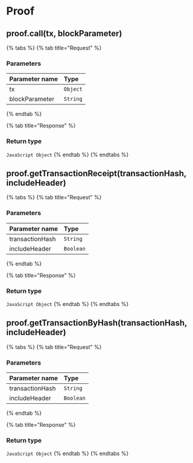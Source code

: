 # Proof

## proof.call\(tx, blockParameter\)

{% tabs %}
{% tab title="Request" %}
### **Parameters**

| Parameter name | Type |
| :--- | :--- |
| tx | `Object` |
| blockParameter | `String` |
{% endtab %}

{% tab title="Response" %}
### Return type

`JavaScript Object`
{% endtab %}
{% endtabs %}

## proof.getTransactionReceipt\(transactionHash, includeHeader\)

{% tabs %}
{% tab title="Request" %}
### **Parameters**

| Parameter name | Type |
| :--- | :--- |
| transactionHash | `String` |
| includeHeader | `Boolean` |
{% endtab %}

{% tab title="Response" %}
### Return type

`JavaScript Object`
{% endtab %}
{% endtabs %}

## proof.getTransactionByHash\(transactionHash, includeHeader\)

{% tabs %}
{% tab title="Request" %}
### **Parameters**

| Parameter name | Type |
| :--- | :--- |
| transactionHash | `String` |
| includeHeader | `Boolean` |
{% endtab %}

{% tab title="Response" %}
### Return type

`JavaScript Object`
{% endtab %}
{% endtabs %}

